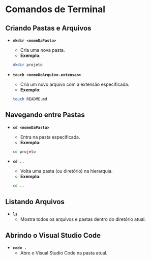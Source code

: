 # Comandos de Terminal

## Criando Pastas e Arquivos
- **`mkdir <nomeDaPasta>`**
  - Cria uma nova pasta.
   - **Exemplo**:
    ```bash
    mkdir projeto
    ```

  
- **`touch <nomeDoArquivo.extensao>`** 
  - Cria um novo arquivo com a extensão especificada.
   - **Exemplo**:
    ```bash
    touch README.md
    ```

## Navegando entre Pastas
- **`cd <nomeDaPasta>`** 
  - Entra na pasta especificada.
   - **Exemplo**:
    ```bash
    cd projeto
    ```

- **`cd ..`** 
  - Volta uma pasta (ou diretório) na hierarquia.
   - **Exemplo**:
    ```bash
    cd ..
    ```

## Listando Arquivos
- **`ls`** 
  - Mostra todos os arquivos e pastas dentro do diretório atual.

## Abrindo o Visual Studio Code
- **`code .`** 
  - Abre o Visual Studio Code na pasta atual.
